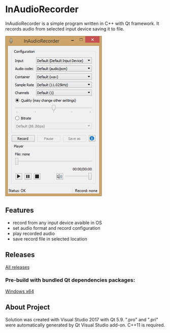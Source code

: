 # InAudioRecorder

InAudioRecorder is a simple program written in C++ with Qt framework. It records audio from selected input device saving it to file.

![alt text](ReadmeImage.png "Preview")

## Features
- record from any input device avaible in OS
- set audio format and record configuration
- play recorded audio
- save record file in selected location

## Releases
[All releases](https://github.com/artud54/InAudioRecorder/releases/1.0 "All releases")
### Pre-build with bundled Qt dependencies packages:
[Windows x64](https://github.com/artud54/InAudioRecorder/files/1599048/InAudioRecorder.zip "Windows x64")

## About Project
Solution was created with Visual Studio 2017 with Qt 5.9. ".pro" and ".pri" were automatically generated by Qt Visual Studio add-on. C++11 is required.


